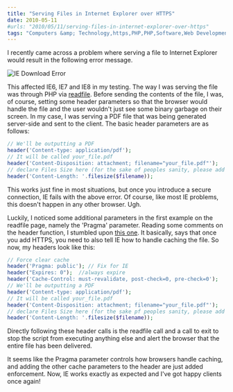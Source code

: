 ```yaml
---
title: "Serving Files in Internet Explorer over HTTPS"
date: 2010-05-11
#urls: "2010/05/11/serving-files-in-internet-explorer-over-https"
tags: "Computers &amp; Technology,https,PHP,PHP,Software,Web Development"
---
```


I recently came across a problem where serving a file to Internet Explorer would result in the following error message.

![IE Download Error](/images/posts/ie-download.jpg)

This affected IE6, IE7 and IE8 in my testing. The way I was serving the file was through PHP via <a href="http://us2.php.net/manual/en/function.readfile.php">readfile</a>. Before sending the contents of the file, I was, of course, setting some header parameters so that the browser would handle the file and the user wouldn't just see some binary garbage on their screen. In my case, I was serving a PDF file that was being generated server-side and sent to the client. The basic header parameters are as follows:

```php
// We'll be outputting a PDF
header('Content-type: application/pdf');
// It will be called your_file.pdf
header('Content-Disposition: attachment; filename="your_file.pdf"');
// declare Files Size here (for the sake of peoples sanity, please add this)
header('Content-Length: '.filesize($filename));
```

This works just fine in most situations, but once you introduce a secure connection, IE fails with the above error. Of course, like most IE problems, this doesn't happen in any other browser. Ugh.

Luckily, I noticed some additional parameters in the first example on the readfile page, namely the 'Pragma' parameter. Reading some comments on the header function, I stumbled upon <a href="http://www.php.net/manual/en/function.header.php#88038">this one</a>. It basically, says that once you add HTTPS, you need to also tell IE how to handle caching the file. So now, my headers look like this:

```php
// Force clear cache
header('Pragma: public'); // Fix for IE
header("Expires: 0");  //always expire
header('Cache-Control: must-revalidate, post-check=0, pre-check=0');
// We'll be outputting a PDF
header('Content-type: application/pdf');
// It will be called your_file.pdf
header('Content-Disposition: attachment; filename="your_file.pdf"');
// declare Files Size here (for the sake pf peoples sanity, please add this)
header('Content-Length: '.filesize($filename));
```

Directly following these header calls is the readfile call and a call to exit to stop the script from executing anything else and alert the browser that the entire file has been delivered.

It seems like the Pragma parameter controls how browsers handle caching, and adding the other cache parameters to the header are just added enforcement. Now, IE works exactly as expected and I've got happy clients once again!